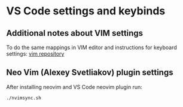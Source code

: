 # VS Code settings and keybinds

## Additional notes about VIM settings

To do the same mappings in VIM editor and instructions for keyboard settings: [vim repository](https://github.com/rampemus/.vim)

## Neo Vim (Alexey Svetliakov) plugin settings

After installing neovim and VS Code neovim plugin run:

`./nvimsync.sh`